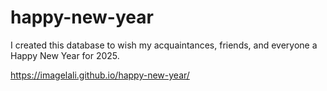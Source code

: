 # happy-new-year
I created this database to wish my acquaintances, friends, and everyone a Happy New Year for 2025.

 https://imagelali.github.io/happy-new-year/
